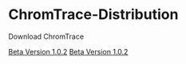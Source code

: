 # ChromTrace-Distribution

Download ChromTrace

[Beta Version 1.0.2](https://github.com/chromtrace/ChromTrace-Distribution/raw/main/ChromTraceSetup.msi)
<a href="https://github.com/chromtrace/ChromTrace-Distribution/raw/main/ChromTraceSetup.msi" download>Beta Version 1.0.2</a>
